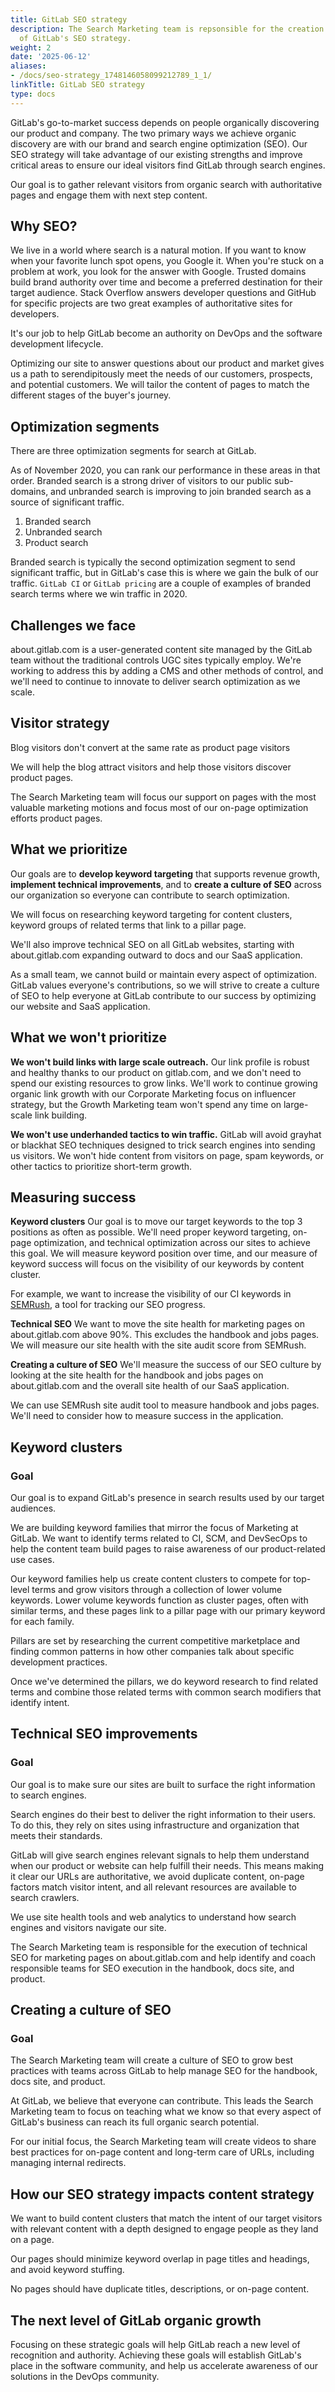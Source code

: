 ```yaml
---
title: GitLab SEO strategy
description: The Search Marketing team is repsonsible for the creation and execution
  of GitLab's SEO strategy.
weight: 2
date: '2025-06-12'
aliases:
- /docs/seo-strategy_1748146058099212789_1_1/
linkTitle: GitLab SEO strategy
type: docs
---
```


GitLab's go-to-market success depends on people organically discovering our product and company. The two primary ways we achieve organic discovery are with our brand and search engine optimization (SEO). Our SEO strategy will take advantage of our existing strengths and improve critical areas to ensure our ideal visitors find GitLab through search engines.

Our goal is to gather relevant visitors from organic search with authoritative pages and engage them with next step content.

## Why SEO?

We live in a world where search is a natural motion. If you want to know when your favorite lunch spot opens, you Google it. When you're stuck on a problem at work, you look for the answer with Google. Trusted domains build brand authority over time and become a preferred destination for their target audience. Stack Overflow answers developer questions and GitHub for specific projects are two great examples of authoritative sites for developers.

It's our job to help GitLab become an authority on DevOps and the software development lifecycle.

Optimizing our site to answer questions about our product and market gives us a path to serendipitously meet the needs of our customers, prospects, and potential customers. We will tailor the content of pages to match the different stages of the buyer's journey.

## Optimization segments

There are three optimization segments for search at GitLab.

As of November 2020, you can rank our performance in these areas in that order. Branded search is a strong driver of visitors to our public sub-domains, and unbranded search is improving to join branded search as a source of significant traffic.

1. Branded search
1. Unbranded search
1. Product search

Branded search is typically the second optimization segment to send significant traffic, but in GitLab's case this is where we gain the bulk of our traffic. `GitLab CI` or `GitLab pricing` are a couple of examples of branded search terms where we win traffic in 2020.

## Challenges we face

about.gitlab.com is a user-generated content site managed by the GitLab team without the traditional controls UGC sites typically employ. We're working to address this by adding a CMS and other methods of control, and we'll need to continue to innovate to deliver search optimization as we scale.

## Visitor strategy

Blog visitors don't convert at the same rate as product page visitors

We will help the blog attract visitors and help those visitors discover product pages.

The Search Marketing team will focus our support on pages with the most valuable marketing motions and focus most of our on-page optimization efforts product pages.

## What we prioritize

Our goals are to **develop keyword targeting** that supports revenue growth, **implement technical improvements**, and to **create a culture of SEO** across our organization so everyone can contribute to search optimization.

We will focus on researching keyword targeting for content clusters, keyword groups of related terms that link to a pillar page.

We'll also improve technical SEO on all GitLab websites, starting with about.gitlab.com expanding outward to docs and our SaaS application.

As a small team, we cannot build or maintain every aspect of optimization. GitLab values everyone's contributions, so we will strive to create a culture of SEO to help everyone at GitLab contribute to our success by optimizing our website and SaaS application.

## What we won't prioritize

**We won't build links with large scale outreach.** Our link profile is robust and healthy thanks to our product on gitlab.com, and we don't need to spend our existing resources to grow links. We'll work to continue growing organic link growth with our Corporate Marketing focus on influencer strategy, but the Growth Marketing team won't spend any time on large-scale link building.

**We won't use underhanded tactics to win traffic.** GitLab will avoid grayhat or blackhat SEO techniques designed to trick search engines into sending us visitors. We won't hide content from visitors on page, spam keywords, or other tactics to prioritize short-term growth.

## Measuring success

**Keyword clusters**
Our goal is to move our target keywords to the top 3 positions as often as possible. We'll need proper keyword targeting, on-page optimization, and technical optimization across our sites to achieve this goal. We will measure keyword position over time, and our measure of keyword success will focus on the visibility of our keywords by content cluster.

For example, we want to increase the visibility of our CI keywords in [SEMRush](https://www.semrush.com/), a tool for tracking our SEO progress.

**Technical SEO**
We want to move the site health for marketing pages on about.gitlab.com above 90%. This excludes the handbook and jobs pages. We will measure our site health with the site audit score from SEMRush.

**Creating a culture of SEO**
We'll measure the success of our SEO culture by looking at the site health for the handbook and jobs pages on about.gitlab.com and the overall site health of our SaaS application.

We can use SEMRush site audit tool to measure handbook and jobs pages. We'll need to consider how to measure success in the application.

## Keyword clusters

### Goal

Our goal is to expand GitLab's presence in search results used by our target audiences.  

We are building keyword families that mirror the focus of Marketing at GitLab. We want to identify terms related to CI, SCM, and DevSecOps to help the content team build pages to raise awareness of our product-related use cases.

Our keyword families help us create content clusters to compete for top-level terms and grow visitors through a collection of lower volume keywords. Lower volume keywords function as cluster pages, often with similar terms, and these pages link to a pillar page with our primary keyword for each family.

Pillars are set by researching the current competitive marketplace and finding common patterns in how other companies talk about specific development practices.

Once we've determined the pillars, we do keyword research to find related terms and combine those related terms with common search modifiers that identify intent.

## Technical SEO improvements

### Goal

Our goal is to make sure our sites are built to surface the right information to search engines.  

Search engines do their best to deliver the right information to their users. To do this, they rely on sites using infrastructure and organization that meets their standards.

GitLab will give search engines relevant signals to help them understand when our product or website can help fulfill their needs. This means making it clear our URLs are authoritative, we avoid duplicate content, on-page factors match visitor intent, and all relevant resources are available to search crawlers.

We use site health tools and web analytics to understand how search engines and visitors navigate our site.

The Search Marketing team is responsible for the execution of technical SEO for marketing pages on about.gitlab.com and help identify and coach responsible teams for SEO execution in the handbook, docs site, and product.

## Creating a culture of SEO

### Goal

The Search Marketing team will create a culture of SEO to grow best practices with teams across GitLab to help manage SEO for the handbook, docs site, and product.  

At GitLab, we believe that everyone can contribute. This leads the Search Marketing team to focus on teaching what we know so that every aspect of GitLab's business can reach its full organic search potential.

For our initial focus, the Search Marketing team will create videos to share best practices for on-page content and long-term care of URLs, including managing internal redirects.

## How our SEO strategy impacts content strategy

We want to build content clusters that match the intent of our target visitors with relevant content with a depth designed to engage people as they land on a page.

Our pages should minimize keyword overlap in page titles and headings, and avoid keyword stuffing.

No pages should have duplicate titles, descriptions, or on-page content.

## The next level of GitLab organic growth

Focusing on these strategic goals will help GitLab reach a new level of recognition and authority. Achieving these goals will establish GitLab's place in the software community, and help us accelerate awareness of our solutions in the DevOps community.
